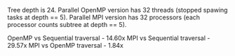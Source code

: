 Tree depth is 24.
Parallel OpenMP version has 32 threads (stopped spawing tasks at depth == 5).
Parallel MPI version has 32 processors (each processor counts subtree at depth == 5).

OpenMP vs Sequential traversal - 14.60x
MPI vs Sequential traversal - 29.57x
MPI vs OpenMP traversal - 1.84x
